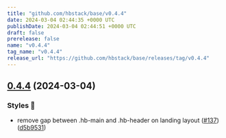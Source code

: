 ```yaml
---
title: "github.com/hbstack/base/v0.4.4"
date: 2024-03-04 02:44:35 +0000 UTC
publishDate: 2024-03-04 02:44:51 +0000 UTC
draft: false
prerelease: false
name: "v0.4.4"
tag_name: "v0.4.4"
release_url: "https://github.com/hbstack/base/releases/tag/v0.4.4"
---
```


## [0.4.4](https://github.com/hbstack/base/compare/v0.4.3...v0.4.4) (2024-03-04)


### Styles 🎨

* remove gap between .hb-main and .hb-header on landing layout ([#137](https://github.com/hbstack/base/issues/137)) ([d5b9531](https://github.com/hbstack/base/commit/d5b95313097f8795bd86f9d34980ba5173efff58))
